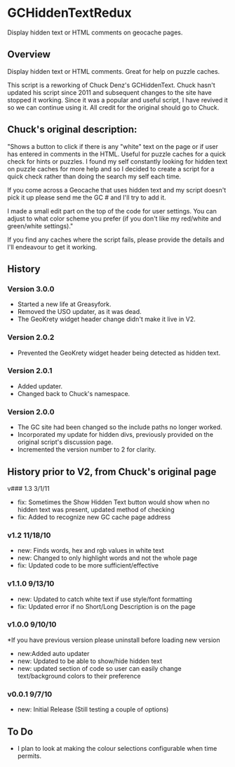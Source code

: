 # GCHiddenTextRedux

Display hidden text or HTML comments on geocache pages.

## Overview

Display hidden text or HTML comments. Great for help on puzzle caches.

This script is a reworking of Chuck Denz's
GCHiddenText. Chuck hasn't updated his script since 2011 and subsequent changes to the site have stopped it working. Since it was a popular and useful script, I have revived it so we can continue using it. All credit for the original should go to Chuck.

## Chuck's original description:

"Shows a button to click if there is any "white" text on the page or if user has entered in comments in the HTML. Useful for puzzle caches for a quick check for hints or puzzles. I found my self constantly looking for hidden text on puzzle caches for more help and so I decided to create a script for a quick check rather than doing the search my self each time.

If you come across a Geocache that uses hidden text and my script doesn't pick it up please send me the GC # and I'll try to add it.

I made a small edit part on the top of the code for user settings. You can adjust to what color scheme you prefer (if you don't like my red/white and green/white settings)."

If you find any caches where the script fails, please provide the details and I'll endeavour to get it working.

## History

### Version 3.0.0

* Started a new life at Greasyfork.
* Removed the USO updater, as it was dead.
* The GeoKrety widget header change didn't make it live in V2.

### Version 2.0.2

* Prevented the GeoKrety widget header being detected as hidden text.

### Version 2.0.1

* Added updater.
* Changed back to Chuck's namespace.

### Version 2.0.0

* The GC site had been changed so the include paths no longer worked.
* Incorporated my update for hidden divs, previously provided on the original script's discussion page.
* Incremented the version number to 2 for clarity.

## History prior to V2, from Chuck's original page

v### 1.3 3/1/11

* fix: Sometimes the Show Hidden Text button would show when no hidden text was present, updated method of checking
* fix: Added to recognize new GC cache page address

### v1.2 11/18/10

* new: Finds words, hex and rgb values in white text
* new: Changed to only highlight words and not the whole page
* fix: Updated code to be more sufficient/effective

### v1.1.0 9/13/10

* new: Updated to catch white text if use style/font formatting
* fix: Updated error if no Short/Long Description is on the page

### v1.0.0 9/10/10

*If you have previous version please uninstall before loading new version

* new:Added auto updater
* new: Updated to be able to show/hide hidden text
* new: updated section of code so user can easily change text/background colors to their preference

### v0.0.1 9/7/10

* new: Initial Release (Still testing a couple of options)

## To Do

* I plan to look at making the colour selections configurable when time permits.
